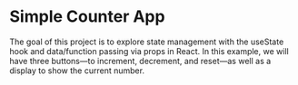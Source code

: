 # Simple Counter App #

The goal of this project is to explore state management with the useState hook and data/function passing via props in React. In this example, we will have three buttons—to increment, decrement, and reset—as well as a display to show the current number.
